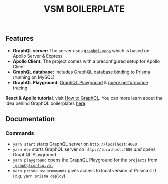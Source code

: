 <h1 align="center"><strong>VSM BOILERPLATE</strong></h1>

<br />

## Features

- **GraphQL server:** The server uses [`graphql-yoga`](https://github.com/prisma/graphql-yoga) which is based on Apollo Server & Express
- **Apollo Client:** The project comes with a preconfigured setup for Apollo Client
- **GraphQL database:** Includes GraphQL database binding to [Prisma](https://www.prismagraphql.com) (running on MySQL)
- **GraphQL Playground**: [GraphQL Playground](https://github.com/prisma/graphql-playground) & [query performance tracing](https://github.com/apollographql/apollo-tracing)

**React & Apollo tutorial**, visit [How to GraphQL](https://www.howtographql.com/react-apollo/0-introduction/). You can more learn about the idea behind GraphQL boilerplates [here](https://blog.graph.cool/graphql-boilerplates-graphql-create-how-to-setup-a-graphql-project-6428be2f3a5).

## Documentation

### Commands

* `yarn start` starts GraphQL server on `http://localhost:4000`
* `yarn dev` starts GraphQL server on `http://localhost:4000` _and_ opens GraphQL Playground
* `yarn playground` opens the GraphQL Playground for the `projects` from [`.graphqlconfig.yml`](./.graphqlconfig.yml)
* `yarn prisma <subcommand>` gives access to local version of Prisma CLI (e.g. `yarn prisma deploy`)
